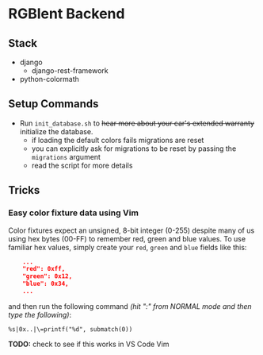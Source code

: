 # RGBlent Backend

## Stack

- django
	- django-rest-framework
- python-colormath

## Setup Commands

- Run `init_database.sh` to ~~hear more about your car's extended warranty~~ initialize the database.
	- if loading the default colors fails migrations are reset
	- you can explicitly ask for migrations to be reset by passing the `migrations` argument
	- read the script for more details

## Tricks

### Easy color fixture data using Vim

Color fixtures expect an unsigned, 8-bit integer (0-255) despite many of us using hex bytes (00-FF) to remember red, green and blue values. To use familiar hex values, simply create your `red`, `green` and `blue` fields like this:

```json
	...
	"red": 0xff,
	"green": 0x12,
	"blue": 0x34,
	...
```

and then run the following command *(hit ":" from NORMAL mode and then type the following)*: 

```
%s|0x..|\=printf("%d", submatch(0))
```

**TODO:** check to see if this works in VS Code Vim
